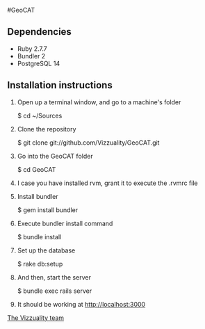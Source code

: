 #GeoCAT

## Dependencies

- Ruby 2.7.7
- Bundler 2
- PostgreSQL 14

## Installation instructions

  1. Open up a terminal window, and go to a machine's folder

        $ cd ~/Sources

  2. Clone the repository

        $ git clone git://github.com/Vizzuality/GeoCAT.git

  3. Go into the GeoCAT folder

        $ cd GeoCAT

  4. I case you have installed rvm, grant it to execute the .rvmrc file

  5. Install bundler

        $ gem install bundler

  6. Execute bundler install command

        $ bundle install

  7. Set up the database

        $ rake db:setup

  8. And then, start the server

        $ bundle exec rails server

  9. It should be working at [http://localhost:3000](http://localhost:3000)



[The Vizzuality team](https://www.vizzuality.com)

